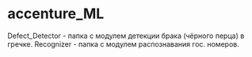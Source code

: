 # accenture_ML
Defect_Detector - папка с модулем детекции брака (чёрного перца) в гречке.
Recognizer - папка с модулем распознавания гос. номеров.
